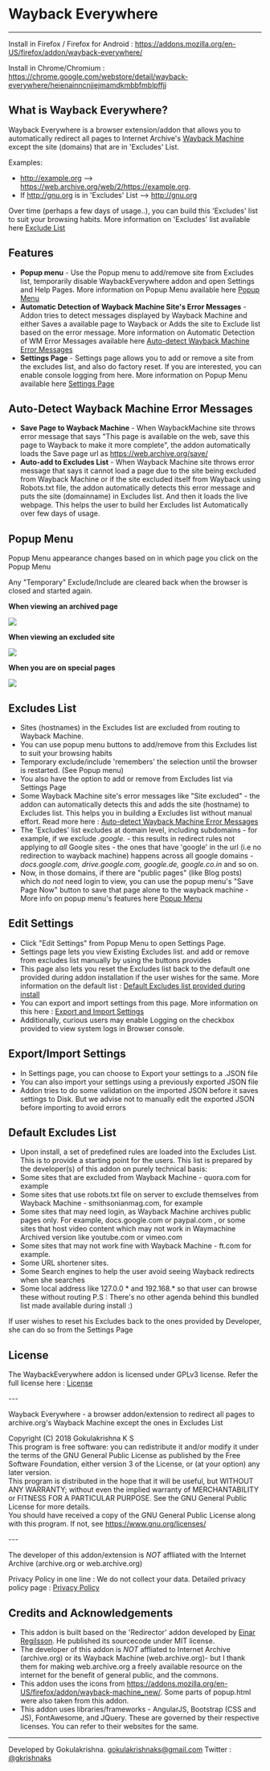 Wayback Everywhere
==================

* * *
Install in Firefox / Firefox for Android : https://addons.mozilla.org/en-US/firefox/addon/wayback-everywhere/ 

Install in Chrome/Chromium : https://chrome.google.com/webstore/detail/wayback-everywhere/heienainncnjjejmamdkmbbfmblpffjj


What is Wayback Everywhere?
---------------------------
Wayback Everywhere is a browser extension/addon that allows you to automatically redirect all pages to Internet Archive's [Wayback Machine](https://web.archive.org) except the site (domains) that are in 'Excludes' List.  

Examples:

*   http://example.org  --> https://web.archive.org/web/2/https://example.org.
*   If http://gnu.org is in 'Excludes' List --> http://gnu.org  


Over time (perhaps a few days of usage..), you can build this 'Excludes' list to suit your browsing habits. More information on 'Excludes' list available here [Exclude List](#excludes-list)


Features
--------

*   **Popup menu** \- Use the Popup menu to add/remove site from Excludes list, temporarily disable WaybackEverywhere addon and open Settings and Help Pages. More information on Popup Menu available here [Popup Menu](#popup-menu)
*   **Automatic Detection of Wayback Machine Site's Error Messages** \- Addon tries to detect messages displayed by Wayback Machine and either Saves a available page to Wayback or Adds the site to Exclude list based on the error message. More information on Automatic Detection of WM Error Messages available here [Auto-detect Wayback Machine Error Messages](#auto-detect-wayback-machine-error-messages)
*   **Settings Page** \- Settings page allows you to add or remove a site from the excludes list, and also do factory reset. If you are interested, you can enable console logging from here. More information on Popup Menu available here [Settings Page](#edit-settings)



Auto-Detect Wayback Machine Error Messages
-----------------------------

*   **Save Page to Wayback Machine** \- When WaybackMachine site throws error message that says "This page is available on the web, save this page to Wayback to make it more complete", the addon automatically loads the Save page url as https://web.archive.org/save/ <URL>
*   **Auto-add to Excludes List** \- When Wayback Machine site throws error message that says it cannot load a page due to the site being excluded from Wayback Machine or if the site excluded itself from Wayback using Robots.txt file, the addon automatically detects this error message and puts the site (domainname) in Excludes list. And then it loads the live webpage. This helps the user to build her Excludes list Automatically over few days of usage.



Popup Menu
----------

Popup Menu appearance changes based on in which page you click on the Popup Menu

Any "Temporary" Exclude/Include are cleared back when the browser is closed and started again.

**When viewing an archived page**

![](images/ShowExcludes.png)

**When viewing an excluded site**

![](images/ShowIncludes.png)

**When you are on special pages**

![](images/settingspage.png)


Excludes List
-------------

*   Sites (hostnames) in the Excludes list are excluded from routing to Wayback Machine.
*   You can use popup menu buttons to add/remove from this Excludes list to suit your browsing habits
*   Temporary exclude/include 'remembers' the selection until the browser is restarted. (See Popup menu)
*   You also have the option to add or remove from Excludes list via Settings Page
*   Some Wayback Machine site's error messages like "Site excluded" - the addon can automatically detects this and adds the site (hostname) to Excludes list. This helps you in building a Excludes list without manual effort. Read more here : [Auto-detect Wayback Machine Error Messages](#auto-detect-wayback-machine-error-messages)
*   The 'Excludes' list excludes at domain level, including subdomains - for example, if we exclude _*.google.*_ \- this results in redirect rules not applying to _all_ Google sites - the ones that have 'google' in the url (i.e no redirection to wayback machine) happens across all google domains - _docs.google.com, drive.google.com, google.de, google.co.in_ and so on.
*   Now, in those domains, if there are "public pages" (like Blog posts) which do _not_ need login to view, you can use the popup menu's "Save Page Now" button to save that page alone to the wayback machine - More info on popup menu's features here [Popup Menu](#popup-menu)


Edit Settings
-------------

*   Click "Edit Settings" from Popup Menu to open Settings Page.
*   Settings page lets you view Existing Excludes list. and add or remove from excludes list manually by using the buttons provides
*   This page also lets you reset the Excludes list back to the default one provided during addon installation if the user wishes for the same. More information on the default list : [Default Excludes list provided during install](#default-excludes-list)
*   You can export and import settings from this page. More information on this here : [Export and Import Settings](#exportimport-settings)
*   Additionally, curious users may enable Logging on the checkbox provided to view system logs in Browser console.



Export/Import Settings
----------------------

*   In Settings page, you can choose to Export your settings to a .JSON file
*   You can also import your settings using a previously exported JSON file
*   Addon tries to do some validation on the imported JSON before it saves settings to Disk. But we advise not to manually edit the exported JSON before importing to avoid errors



Default Excludes List
---------------------
*   Upon install, a set of predefined rules are loaded into the Excludes List. This is to provide a starting point for the users. This list is prepared by the developer(s) of this addon on purely technical basis:
*   Some sites that are excluded from Wayback Machine - quora.com for example
*   Some sites that use robots.txt file on server to exclude themselves from Wayback Machine - smithsonianmag.com, for example
*   Some sites that may need login, as Wayback Machine archives public pages only. For example, docs.google.com or paypal.com , or some sites that host video content which may not work in Waymachine Archived version like youtube.com or vimeo.com
*   Some sites that may not work fine with Wayback Machine - ft.com for example.
*   Some URL shortener sites.
*   Some Search engines to help the user avoid seeing Wayback redirects when she searches
*   Some local address like 127.0.0 * and 192.168.* so that user can browse these without routing
P.S : There's no other agenda behind this bundled list made available during install :)


If user wishes to reset his Excludes back to the ones provided by Developer, she can do so from the Settings Page


License
-------

The WaybackEverywhere addon is licensed under GPLv3 license. Refer the full license here : [License](LICENSE.html)


\-\-\-

Wayback Everywhere - a browser addon/extension to redirect all pages to archive.org's Wayback Machine except the ones in Excludes List  

Copyright (C) 2018 Gokulakrishna K S  
This program is free software: you can redistribute it and/or modify it under the terms of the GNU General Public License as published by the Free Software Foundation, either version 3 of the License, or (at your option) any later version.  
This program is distributed in the hope that it will be useful, but WITHOUT ANY WARRANTY; without even the implied warranty of MERCHANTABILITY or FITNESS FOR A PARTICULAR PURPOSE. See the GNU General Public License for more details.  
You should have received a copy of the GNU General Public License along with this program. If not, see https://www.gnu.org/licenses/

\-\-\-

The developer of this addon/extension is _NOT_ affliated with the Internet Archive (archive.org or web.archive.org)



Privacy Policy in one line : We do not collect your data. Detailed privacy policy page : [Privacy Policy](privacy.html)



Credits and Acknowledgements
----------------------------
*   This addon is built based on the 'Redirector' addon developed by [Einar Regilsson](http://einaregilsson.com/redirector). He published its sourcecode under MIT license.
*   The developer of this addon is _NOT_ affliated to Internet Archive (archive.org) or its Wayback Machine (web.archive.org)- but I thank them for making web.archive.org a freely available resource on the internet for the benefit of general public, and the commons.
*   This addon uses the icons from https://addons.mozilla.org/en-US/firefox/addon/wayback-machine_new/. Some parts of popup.html were also taken from this addon.
*   This addon uses libraries/frameworks - AngularJS, Bootstrap (CSS and JS), FontAwesome, and JQuery. These are governed by their respective licenses. You can refer to their websites for the same.

--------
Developed by Gokulakrishna. [gokulakrishnaks@gmail.com](mailto:gokulakrishnaks@gmail.com?subject=WaybackEverywhere%20Feedback ) Twitter : [@gkrishnaks](https://twitter.com/gkrishnaks )

